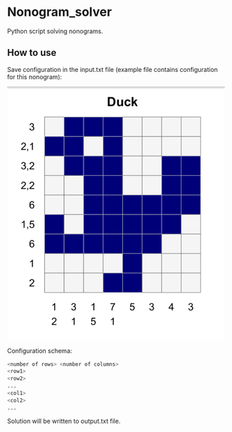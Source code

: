 # Nonogram_solver

Python script solving nonograms.

## How to use

Save configuration in the input.txt file (example file contains configuration for this nonogram):

![duck](./screen1.png)

Configuration schema:

```bash
<number of rows> <number of columns>
<row1>
<row2>
...
<col1>
<col2>
...
```

Solution will be written to output.txt file.
